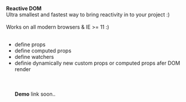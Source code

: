 <strong>Reactive DOM</strong><br>Ultra smallest and fastest way to bring reactivity in to your project :)
<br><br>
Works on all modern browsers & IE >= 11 :)
<br><br>
- define props<br>
- define computed props<br>
- define watchers<br>
- definie dynamically new custom props or computed props afer DOM render
<br><br><br><br>
<strong>Demo</strong> link soon..
